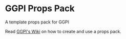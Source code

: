 # GGPI Props Pack
A template props pack for GGPI

Read [GGPI's Wiki]() on how to create and use a props pack.
